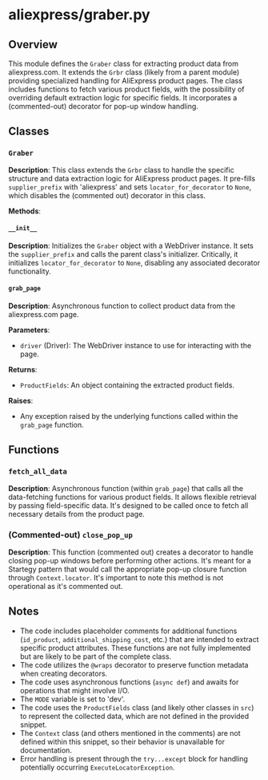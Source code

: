# aliexpress/graber.py

## Overview

This module defines the `Graber` class for extracting product data from aliexpress.com.  It extends the `Grbr` class (likely from a parent module) providing specialized handling for AliExpress product pages.  The class includes functions to fetch various product fields, with the possibility of overriding default extraction logic for specific fields.  It incorporates a (commented-out) decorator for pop-up window handling.

## Classes

### `Graber`

**Description**: This class extends the `Grbr` class to handle the specific structure and data extraction logic for AliExpress product pages. It pre-fills `supplier_prefix` with 'aliexpress' and sets `locator_for_decorator` to `None`, which disables the (commented out) decorator in this class.

**Methods**:

#### `__init__`

**Description**: Initializes the `Graber` object with a WebDriver instance. It sets the `supplier_prefix` and calls the parent class's initializer. Critically, it initializes `locator_for_decorator` to `None`, disabling any associated decorator functionality.

#### `grab_page`

**Description**: Asynchronous function to collect product data from the aliexpress.com page.

**Parameters**:

- `driver` (Driver): The WebDriver instance to use for interacting with the page.


**Returns**:

- `ProductFields`: An object containing the extracted product fields.


**Raises**:
   - Any exception raised by the underlying functions called within the `grab_page` function.


## Functions

###  `fetch_all_data`


**Description**:  Asynchronous function (within `grab_page`) that calls all the data-fetching functions for various product fields. It allows flexible retrieval by passing field-specific data. It's designed to be called once to fetch all necessary details from the product page.



### (Commented-out) `close_pop_up`

**Description**:  This function (commented out) creates a decorator to handle closing pop-up windows before performing other actions.  It's meant for a Startegy pattern that would call the appropriate pop-up closure function through `Context.locator`. It's important to note this method is not operational as it's commented out.



## Notes

-  The code includes placeholder comments for additional functions (`id_product`, `additional_shipping_cost`, etc.) that are intended to extract specific product attributes.  These functions are not fully implemented but are likely to be part of the complete class.
-  The code utilizes the `@wraps` decorator to preserve function metadata when creating decorators.
-  The code uses asynchronous functions (`async def`) and awaits for operations that might involve I/O.
-  The `MODE` variable is set to 'dev'.
-  The code uses the `ProductFields` class (and likely other classes in `src`) to represent the collected data, which are not defined in the provided snippet.
-  The `Context` class (and others mentioned in the comments) are not defined within this snippet, so their behavior is unavailable for documentation.
-  Error handling is present through the `try...except` block for handling potentially occurring `ExecuteLocatorException`.